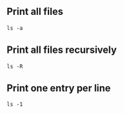 
## Print all files

`ls -a`

## Print all files recursively

`ls -R`

## Print one entry per line

`ls -1`

